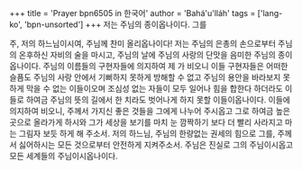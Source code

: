 +++
title = 'Prayer bpn6505 in 한국어'
author = 'Bahá'u'lláh'
tags = ['lang-ko', 'bpn-unsorted']
+++
저는 주님의 종이옵나이다. 그를

주, 저의 하느님이시여, 주님께 찬미 올리옵나이다! 저는 주님의 은총의 손으로부터 주님의 온후하신 자비의 술을 마시고, 주님의 날에 주님의 사랑의 단맛을 음미한 주님의 종이옵나이다. 주님의 이름들의 구현자들에 의지하여 제 가 비오니 이들 구현자들은 어떠한 슬픔도 주님의 사랑 안에서 기뻐하지 못하게 방해할 수 없고 주님의 용안을 바라보지 못하게 막을 수 없는 이들이오며 조심성 없는 자들이 모두 일어나 힘을 합한다 하더라도 이들로 하여금 주님의 뜻의 길에서 한 치라도 벗어나게 하지 못할 이들이옵나이다. 이들에 의지하여 비오니, 주께서 가지신 좋은 것들을 그에게 나누어 주시옵고 그로 하여금 높은 곳으로 올라가게 하시와 그가 세상을 보기를 마치 눈 깜짝하기 보다 더 빨리 사라지고 마는 그림자 보듯 하게 해 주소서.
저의 하느님, 주님의 한량없는 권세의 힘으로 그를, 주께서 싫어하시는 모든 것으로부터 안전하게 지켜주소서. 주님은 진실로 그의 주님이시옵고 모든 세계들의 주님이시옵나이다.
